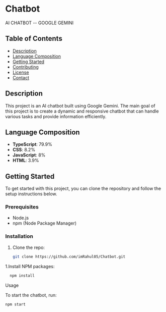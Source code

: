 # Chatbot

AI CHATBOT -- GOOGLE GEMINI

## Table of Contents
- [Description](#description)
- [Language Composition](#language-composition)
- [Getting Started](#getting-started)
- [Contributing](#contributing)
- [License](#license)
- [Contact](#contact)

## Description
This project is an AI chatbot built using Google Gemini. The main goal of this project is to create a dynamic and responsive chatbot that can handle various tasks and provide information efficiently.

## Language Composition
- **TypeScript**: 79.9%
- **CSS**: 8.2%
- **JavaScript**: 8%
- **HTML**: 3.9%

## Getting Started
To get started with this project, you can clone the repository and follow the setup instructions below.

### Prerequisites
- Node.js
- npm (Node Package Manager)

### Installation
1. Clone the repo:
   ```sh
   git clone https://github.com/imRahul05/Chatbot.git
   ```

1.Install NPM packages:
 ```sh
   npm install
 ```

Usage

To start the chatbot, run:
 ```sh
npm start
```
